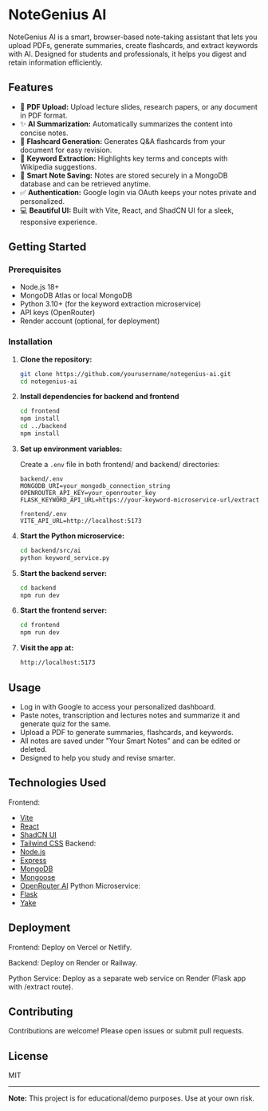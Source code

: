 # NoteGenius AI

NoteGenius AI is a smart, browser-based note-taking assistant that lets you upload PDFs, generate summaries, create flashcards, and extract keywords with AI. Designed for students and professionals, it helps you digest and retain information efficiently.

## Features

- 📄 **PDF Upload:** Upload lecture slides, research papers, or any document in PDF format.
- ✨ **AI Summarization:** Automatically summarizes the content into concise notes.
- 🎯 **Flashcard Generation:** Generates Q&A flashcards from your document for easy revision.
- 🔑 **Keyword Extraction:** Highlights key terms and concepts with Wikipedia suggestions.
- 🧠 **Smart Note Saving:** Notes are stored securely in a MongoDB database and can be retrieved anytime.
- ✅ **Authentication:** Google login via OAuth keeps your notes private and personalized.
- 💻 **Beautiful UI:** Built with Vite, React, and ShadCN UI for a sleek, responsive experience.

## Getting Started

### Prerequisites

- Node.js 18+
- MongoDB Atlas or local MongoDB
- Python 3.10+ (for the keyword extraction microservice)
- API keys (OpenRouter)
- Render account (optional, for deployment)

### Installation

1. **Clone the repository:**
   ```sh
   git clone https://github.com/yourusername/notegenius-ai.git
   cd notegenius-ai


2. **Install dependencies for backend and frontend**
   ```sh
   cd frontend
   npm install
   cd ../backend
   npm install
   ```

3. **Set up environment variables:**

   Create a `.env` file in both frontend/ and backend/ directories:
   
   ```
   backend/.env
   MONGODB_URI=your_mongodb_connection_string
   OPENROUTER_API_KEY=your_openrouter_key
   FLASK_KEYWORD_API_URL=https://your-keyword-microservice-url/extract

   frontend/.env
   VITE_API_URL=http://localhost:5173
   ```

4. **Start the Python microservice:**
   ```sh
   cd backend/src/ai
   python keyword_service.py
   ```

5. **Start the backend server:**
   ```sh
   cd backend
   npm run dev
   ```
6. **Start the frontend server:**
   ```sh
   cd frontend
   npm run dev
   ```
7. **Visit the app at:**
   ```sh
   http://localhost:5173
   ```

## Usage

- Log in with Google to access your personalized dashboard.
- Paste notes, transcription and lectures notes and summarize it and generate quiz for the same.
- Upload a PDF to generate summaries, flashcards, and keywords.
- All notes are saved under "Your Smart Notes" and can be edited or deleted.
- Designed to help you study and revise smarter.

## Technologies Used
Frontend:
- [Vite](https://vite.dev/)
- [React](https://react.dev/)
- [ShadCN UI](https://ui.shadcn.com/)
- [Tailwind CSS](https://tailwindcss.com/)
Backend:
- [Node.js](https://nodejs.org/en)
- [Express](https://expressjs.com/)
- [MongoDB](https://www.mongodb.com/)
- [Mongoose](https://mongoosejs.com/)
- [OpenRouter AI](https://openrouter.ai/)
Python Microservice:
- [Flask](https://flask.palletsprojects.com/en/stable/)
- [Yake](https://pypi.org/project/yake/)

## Deployment

Frontend: Deploy on Vercel or Netlify.

Backend: Deploy on Render or Railway.

Python Service: Deploy as a separate web service on Render (Flask app with /extract route).

## Contributing

Contributions are welcome! Please open issues or submit pull requests.

## License

MIT

---

**Note:** This project is for educational/demo purposes. Use at your own risk.